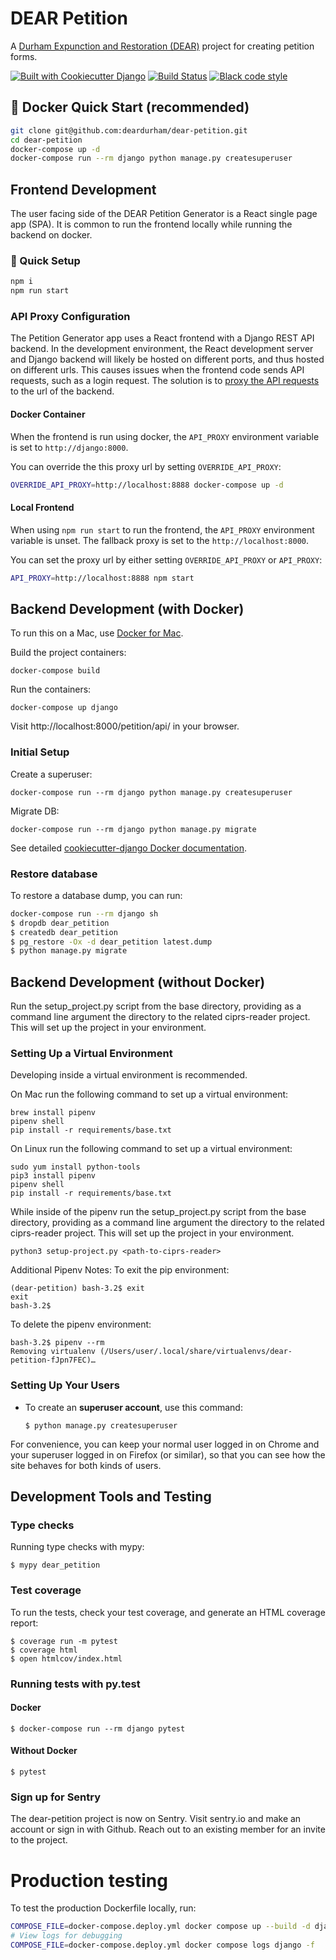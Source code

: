 # DEAR Petition

A [Durham Expunction and Restoration (DEAR)](https://www.deardurham.org)
 project for creating petition forms.

[![Built with Cookiecutter Django](https://img.shields.io/badge/built%20with-Cookiecutter%20Django-ff69b4.svg)](https://github.com/pydanny/cookiecutter-django/)
[![Build Status](https://travis-ci.org/deardurham/dear-petition.svg?branch=master)](https://travis-ci.org/deardurham/dear-petition)
[![Black code style](https://img.shields.io/badge/code%20style-black-000000.svg)](https://github.com/ambv/black)

## 🚀 Docker Quick Start (recommended)

```bash
git clone git@github.com:deardurham/dear-petition.git
cd dear-petition
docker-compose up -d
docker-compose run --rm django python manage.py createsuperuser
```


## Frontend Development

The user facing side of the DEAR Petition Generator is a React single page app (SPA). It is common to run the frontend locally while running the backend on docker.


### 🚀 Quick Setup

```bash
npm i
npm run start
```


### API Proxy Configuration

The Petition Generator app uses a React frontend with a Django REST API backend. In the development environment, the React development server and Django backend will likely be hosted on different ports, and thus hosted on different urls. This causes issues when the frontend code sends API requests, such as a login request. The solution is to [proxy the API requests](https://create-react-app.dev/docs/proxying-api-requests-in-development/) to the url of the backend.

#### Docker Container

When the frontend is run using docker, the `API_PROXY` environment variable is set to `http://django:8000`.

You can override the this proxy url by setting `OVERRIDE_API_PROXY`:

```bash
OVERRIDE_API_PROXY=http://localhost:8888 docker-compose up -d
```

#### Local Frontend

When using `npm run start` to run the frontend, the `API_PROXY` environment variable is unset. The fallback proxy is set to the `http://localhost:8000`.

You can set the proxy url by either setting `OVERRIDE_API_PROXY` or `API_PROXY`:

```bash
API_PROXY=http://localhost:8888 npm start
```

## Backend Development (with Docker)

To run this on a Mac, use [Docker for
Mac](https://docs.docker.com/docker-for-mac/install/).

Build the project containers:

    docker-compose build

Run the containers:

    docker-compose up django

Visit http://localhost:8000/petition/api/ in your browser.

### Initial Setup

Create a superuser:

    docker-compose run --rm django python manage.py createsuperuser

Migrate DB:

    docker-compose run --rm django python manage.py migrate

See detailed [cookiecutter-django Docker
documentation](http://cookiecutter-django.readthedocs.io/en/latest/deployment-with-docker.html).


### Restore database

To restore a database dump, you can run:

```sh
docker-compose run --rm django sh
$ dropdb dear_petition
$ createdb dear_petition
$ pg_restore -Ox -d dear_petition latest.dump
$ python manage.py migrate
```


## Backend Development (without Docker)

Run the setup\_project.py script from the base directory, providing as a
command line argument the directory to the related ciprs-reader project.
This will set up the project in your environment.


### Setting Up a Virtual Environment

Developing inside a virtual environment is recommended.

On Mac run the following command to set up a virtual environment:
```
brew install pipenv
pipenv shell
pip install -r requirements/base.txt
```

On Linux run the following command to set up a virtual environment:
```
sudo yum install python-tools
pip3 install pipenv
pipenv shell
pip install -r requirements/base.txt
```

While inside of the pipenv run the setup\_project.py script from the base directory, providing as a
command line argument the directory to the related ciprs-reader project.
This will set up the project in your environment.
```
python3 setup-project.py <path-to-ciprs-reader>
```

Additional Pipenv Notes:
To exit the pip environment:
```
(dear-petition) bash-3.2$ exit
exit
bash-3.2$
```

To delete the pipenv environment:
```
bash-3.2$ pipenv --rm
Removing virtualenv (/Users/user/.local/share/virtualenvs/dear-petition-fJpn7FEC)…
```


### Setting Up Your Users

-   To create an **superuser account**, use this command:

        $ python manage.py createsuperuser

For convenience, you can keep your normal user logged in on Chrome and
your superuser logged in on Firefox (or similar), so that you can see
how the site behaves for both kinds of users.

## Development Tools and Testing


### Type checks

Running type checks with mypy:

    $ mypy dear_petition


### Test coverage

To run the tests, check your test coverage, and generate an HTML
coverage report:

    $ coverage run -m pytest
    $ coverage html
    $ open htmlcov/index.html

### Running tests with py.test

#### Docker

    $ docker-compose run --rm django pytest

#### Without Docker

    $ pytest


### Sign up for Sentry

The dear-petition project is now on Sentry. Visit sentry.io and make an account or sign in with Github. Reach out to an existing member for an invite to the project.


# Production testing

To test the production Dockerfile locally, run:

```sh
COMPOSE_FILE=docker-compose.deploy.yml docker compose up --build -d django
# View logs for debugging
COMPOSE_FILE=docker-compose.deploy.yml docker compose logs django -f
```
